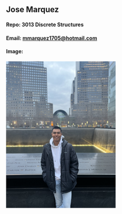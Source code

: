 ## Jose Marquez

#### Repo: 3013 Discrete Structures

#### Email: mmarquez1705@hotmail.com

#### Image:

<img src="./joseimg3.jpg" width="300">
